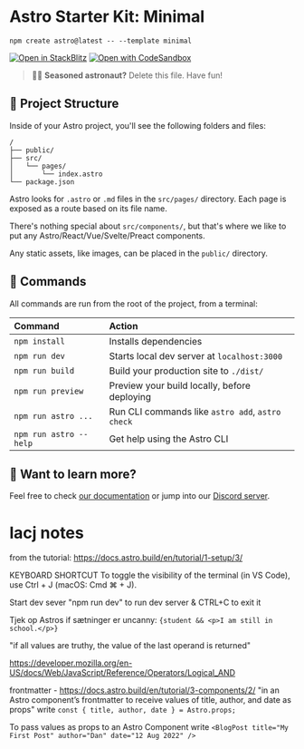 # Astro Starter Kit: Minimal

```
npm create astro@latest -- --template minimal
```

[![Open in StackBlitz](https://developer.stackblitz.com/img/open_in_stackblitz.svg)](https://stackblitz.com/github/withastro/astro/tree/latest/examples/minimal)
[![Open with CodeSandbox](https://assets.codesandbox.io/github/button-edit-lime.svg)](https://codesandbox.io/s/github/withastro/astro/tree/latest/examples/minimal)

> 🧑‍🚀 **Seasoned astronaut?** Delete this file. Have fun!

## 🚀 Project Structure

Inside of your Astro project, you'll see the following folders and files:

```
/
├── public/
├── src/
│   └── pages/
│       └── index.astro
└── package.json
```

Astro looks for `.astro` or `.md` files in the `src/pages/` directory. Each page is exposed as a route based on its file name.

There's nothing special about `src/components/`, but that's where we like to put any Astro/React/Vue/Svelte/Preact components.

Any static assets, like images, can be placed in the `public/` directory.

## 🧞 Commands

All commands are run from the root of the project, from a terminal:

| Command                | Action                                           |
| :--------------------- | :----------------------------------------------- |
| `npm install`          | Installs dependencies                            |
| `npm run dev`          | Starts local dev server at `localhost:3000`      |
| `npm run build`        | Build your production site to `./dist/`          |
| `npm run preview`      | Preview your build locally, before deploying     |
| `npm run astro ...`    | Run CLI commands like `astro add`, `astro check` |
| `npm run astro --help` | Get help using the Astro CLI                     |

## 👀 Want to learn more?

Feel free to check [our documentation](https://docs.astro.build) or jump into our [Discord server](https://astro.build/chat).

# lacj notes

from the tutorial: https://docs.astro.build/en/tutorial/1-setup/3/

KEYBOARD SHORTCUT
To toggle the visibility of the terminal (in VS Code), use Ctrl + J (macOS: Cmd ⌘ + J).

Start dev sever
"npm run dev" to run dev server & CTRL+C to exit it

Tjek op
Astros if sætninger er uncanny:
`{student && <p>I am still in school.</p>}`

"if all values are truthy, the value of the last operand is returned"

https://developer.mozilla.org/en-US/docs/Web/JavaScript/Reference/Operators/Logical_AND

frontmatter - https://docs.astro.build/en/tutorial/3-components/2/
"in an Astro component’s frontmatter to receive values of title, author, and date as props" write
`const { title, author, date } = Astro.props;`

To pass values as props to an Astro Component write
`<BlogPost title="My First Post" author="Dan" date="12 Aug 2022" />`
